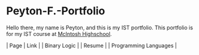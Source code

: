 # Peyton-F.-Portfolio
Hello there, my name is Peyton, and this is my IST portfolio. This portfolio is for my IST course at [McIntosh Highschool](https://www.fcboe.org/mhs).

| Page | Link |
| Binary Logic | 
| Resume |
| Programming Languages |
